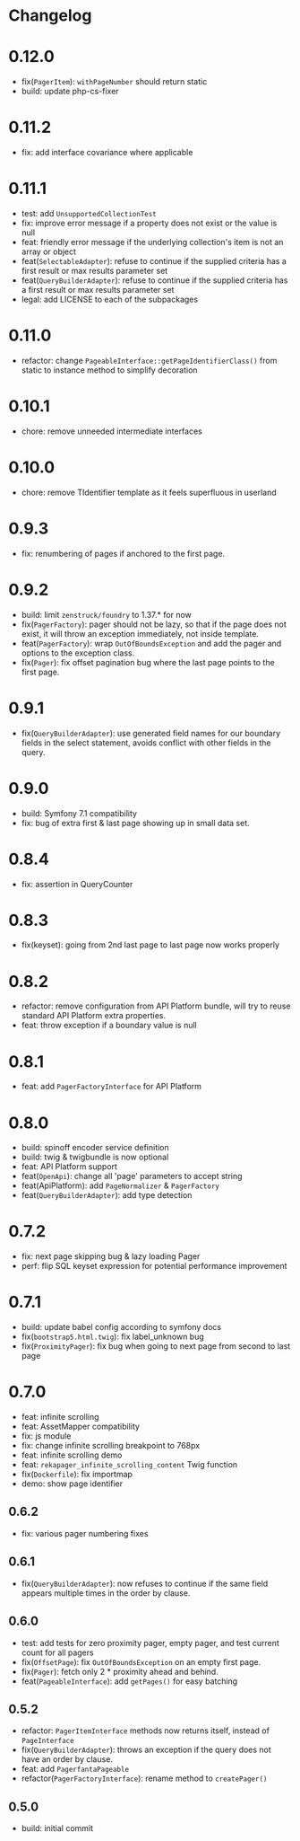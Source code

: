 # Changelog

# 0.12.0

* fix(`PagerItem`): `withPageNumber` should return static
* build: update php-cs-fixer

# 0.11.2

* fix: add interface covariance where applicable

# 0.11.1

* test: add `UnsupportedCollectionTest`
* fix: improve error message if a property does not exist or the value is null
* feat: friendly error message if the underlying collection's item is not an array or object
* feat(`SelectableAdapter`): refuse to continue if the supplied criteria has a
  first result or max results parameter set
* feat(`QueryBuilderAdapter`): refuse to continue if the supplied criteria has a
  first result or max results parameter set
* legal: add LICENSE to each of the subpackages

# 0.11.0

* refactor: change `PageableInterface::getPageIdentifierClass()` from static to
  instance method to simplify decoration

# 0.10.1

* chore: remove unneeded intermediate interfaces

# 0.10.0

* chore: remove TIdentifier template as it feels superfluous in userland

# 0.9.3

* fix: renumbering of pages if anchored to the first page.

# 0.9.2

* build: limit `zenstruck/foundry` to 1.37.* for now
* fix(`PagerFactory`): pager should not be lazy, so that if the page does not
  exist, it will throw an exception immediately, not inside template.
* feat(`PagerFactory`): wrap `OutOfBoundsException` and add the pager and
  options to the exception class.
* fix(`Pager`): fix offset pagination bug where the last page points to the
  first page.

# 0.9.1

* fix(`QueryBuilderAdapter`): use generated field names for our boundary fields
  in the select statement, avoids conflict with other fields in the query.

# 0.9.0

* build: Symfony 7.1 compatibility
* fix: bug of extra first & last page showing up in small data set.

# 0.8.4

* fix: assertion in QueryCounter

# 0.8.3

* fix(keyset): going from 2nd last page to last page now works properly

# 0.8.2

* refactor: remove configuration from API Platform bundle, will try to reuse
  standard API Platform extra properties.
* feat: throw exception if a boundary value is null

# 0.8.1

* feat: add `PagerFactoryInterface` for API Platform

# 0.8.0

* build: spinoff encoder service definition
* build: twig & twigbundle is now optional
* feat: API Platform support
* feat(`OpenApi`): change all 'page' parameters to accept string
* feat(ApiPlatform): add `PageNormalizer` & `PagerFactory`
* feat(`QueryBuilderAdapter`): add type detection

# 0.7.2

* fix: next page skipping bug & lazy loading Pager
* perf: flip SQL keyset expression for potential performance improvement

# 0.7.1

* build: update babel config according to symfony docs
* fix(`bootstrap5.html.twig`): fix label_unknown bug
* fix(`ProximityPager`): fix bug when going to next page from second to last
  page

# 0.7.0

* feat: infinite scrolling
* feat: AssetMapper compatibility
* fix: js module
* fix: change infinite scrolling breakpoint to 768px
* feat: infinite scrolling demo
* feat: `rekapager_infinite_scrolling_content` Twig function
* fix(`Dockerfile`): fix importmap
* demo: show page identifier

## 0.6.2

* fix: various pager numbering fixes

## 0.6.1

* fix(`QueryBuilderAdapter`): now refuses to continue if the same field appears
  multiple times in the order by clause.


## 0.6.0

* test: add tests for zero proximity pager, empty pager, and test current count for all
  pagers
* fix(`OffsetPage`): fix `OutOfBoundsException` on an empty first page.
* fix(`Pager`): fetch only 2 * proximity ahead and behind.
* feat(`PageableInterface`): add `getPages()` for easy batching

## 0.5.2

* refactor: `PagerItemInterface` methods now returns itself, instead of
  `PageInterface`
* fix(`QueryBuilderAdapter`): throws an exception if the query does not have an
  order by clause.
* feat: add `PagerfantaPageable`
* refactor(`PagerFactoryInterface`): rename method to `createPager()`

## 0.5.0

* build: initial commit
